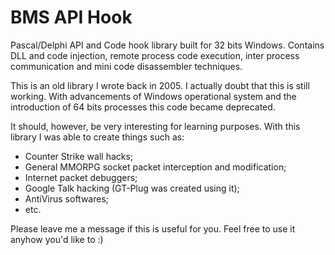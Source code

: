 # BMS API Hook

Pascal/Delphi API and Code hook library built for 32 bits Windows. Contains DLL and code injection, remote process code execution, inter process communication and mini code disassembler techniques.

This is an old library I wrote back in 2005. I actually doubt that this is still working. With advancements of Windows operational system and the introduction of 64 bits processes this code became deprecated.

It should, however, be very interesting for learning purposes. With this library I was able to create things such as:

* Counter Strike wall hacks;
* General MMORPG socket packet interception and modification;
* Internet packet debuggers;
* Google Talk hacking (GT-Plug was created using it);
* AntiVirus softwares;
* etc.

Please leave me a message if this is useful for you. Feel free to use it anyhow you'd like to :)
